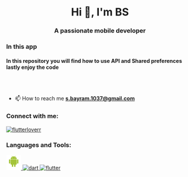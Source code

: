 <h1 align="center">Hi 👋, I'm BS</h1>
<h3 align="center">A passionate mobile developer</h3>


<h3 align="left">In this app</h3>

<h4>
  In this repository you will find how to use API and Shared preferences lastly enjoy the code 
</h4>

<br>
<br>



- 📫 How to reach me **s.bayram.1037@gmail.com**

<h3 align="left">Connect with me:</h3>
<p align="left">
<a href="https://instagram.com/flutterloverr" target="blank"><img align="center" src="https://raw.githubusercontent.com/rahuldkjain/github-profile-readme-generator/master/src/images/icons/Social/instagram.svg" alt="flutterloverr" height="30" width="40" /></a>
</p>

<h3 align="left">Languages and Tools:</h3>
<p align="left"> <a href="https://developer.android.com" target="_blank" rel="noreferrer"> <img src="https://raw.githubusercontent.com/devicons/devicon/master/icons/android/android-original-wordmark.svg" alt="android" width="40" height="40"/> </a> <a href="https://dart.dev" target="_blank" rel="noreferrer"> <img src="https://www.vectorlogo.zone/logos/dartlang/dartlang-icon.svg" alt="dart" width="40" height="40"/> </a> <a href="https://flutter.dev" target="_blank" rel="noreferrer"> <img src="https://www.vectorlogo.zone/logos/flutterio/flutterio-icon.svg" alt="flutter" width="40" height="40"/> </a> </p>
